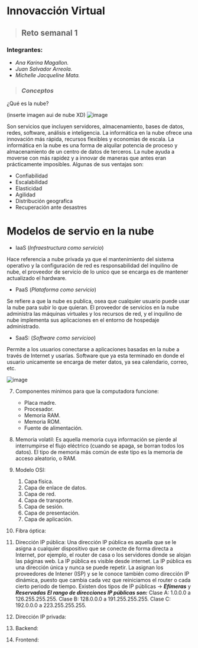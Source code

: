 # **Innovacción Virtual**
> ## Reto semanal 1

### Integrantes:
- *Ana Karina Magallon.*
- *Juan Salvador Arreola.*
- *Michelle Jacqueline Mata.*

> ### ***Conceptos***

¿Qué es la nube?
  
 (inserte imagen aui de nube XD)
 ![image](https://user-images.githubusercontent.com/83834540/117559755-a6107980-b04d-11eb-9e15-178f4917d8d0.png)

 
Son servicios que incluyen servidores, almacenamiento, bases de datos, redes, software, análisis e inteligencia. La informática en la nube ofrece una innovación más rápida, recursos flexibles y economías de escala. La informática en la nube es una forma de alquilar potencia de proceso y almacenamiento de un centro de datos de terceros. La nube ayuda a moverse con más rapidez y a innovar de maneras que antes eran prácticamente imposibles. Algunas de sus ventajas son:
- Confiabilidad
- Escalabilidad
- Elasticidad
- Agilidad
- Distribución geografica
- Recuperación ante desastres

# Modelos de servio en la nube
 
 - IaaS (*Infraestructura como servicio*)

Hace referencia a nube privada ya que el mantenimiento del sistema operativo y la configuración de red es responsabilidad del inquilino de nube, el proveedor de servicio de lo unico que se encarga es de mantener actualizado el hardware.

 - PaaS (*Plataforma como servicio*)

Se refiere a que la nube es publica, osea que cualquier usuario puede usar la nube para subir lo que quieran. El proveedor de servicios en la nube administra las máquinas virtuales y los recursos de red, y el inquilino de nube implementa sus aplicaciones en el entorno de hospedaje administrado.

- SaaS: (*Software como servicioo*)

Permite a los usuarios conectarse a aplicaciones basadas en la nube a través de Internet y usarlas. Software que ya esta terminado en donde el usuario unicamente se encarga de meter datos, ya sea calendario, correo, etc.

![image](https://user-images.githubusercontent.com/83834540/117559262-65aefc80-b049-11eb-95e7-2f510af955b5.png)


 7. Componentes minimos para que la computadora funcione:
     - Placa madre.
     - Procesador.
     - Memoria RAM.
     - Memoria ROM.
     - Fuente de alimentación.

 8. Memoria volatil:
    Es aquella memoria cuya información se pierde al interrumpirse el flujo eléctrico (cuando se apaga, se borran todos los datos).
    El tipo de memoria más común de este tipo es la memoria de acceso aleatorio, o RAM.

 9. Modelo OSI:
     1. Capa física.
     2. Capa de enlace de datos.
     3. Capa de red.
     4. Capa de transporte.
     5. Capa de sesión.
     6. Capa de presentación.
     7. Capa de aplicación.
 
 10. Fibra óptica:

 11. Dirección IP pública:
      Una dirección IP pública es aquella que se le asigna a cualquier dispositivo que se conecte de forma directa a Internet, por ejemplo, el router de casa o los servidores donde se alojan las páginas web. La IP pública es visible desde internet.
      La IP pública es una dirección única y nunca se puede repetir. La asignan los proveedores de Intener (ISP) y se le conoce también como dirección IP dinámica, puesto que cambia cada vez que reiniciamos el router o cada cierto periodo de tiempo.
      Existen dos tipos de IP públicas → ***Efímeras*** y ***Reservadas***
      ***El rango de direcciones IP públicas son:***
      Clase A: 1.0.0.0 a 126.255.255.255.
      Clase B: 128.0.0.0 a 191.255.255.255.
      Clase C: 192.0.0.0 a 223.255.255.255.
      
 12. Dirección IP privada:
 
  2. Backend:

 4. Frontend:

